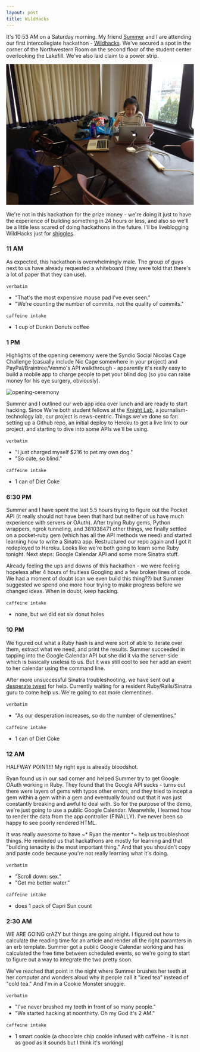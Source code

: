 ```yaml
---
layout: post
title: WildHacks
---
```


It's 10:53 AM on a Saturday morning. My friend [Summer](https://twitter.com/suymilk) and I are attending our first intercollegiate hackathon - [Wildhacks](http://wildhacks.org). We've secured a spot in the corner of the Northwestern Room on the second floor of the student center overlooking the Lakefill. We've also laid claim to a power strip.

![wildhacks-corner](../images/wildhacks-corner.jpg)

We're not in this hackathon for the prize money - we're doing it just to have the experience of building something in 24 hours or less, and also so we'll be a little less scared of doing hackathons in the future. I'll be liveblogging WildHacks just for [shiggles](http://www.urbandictionary.com/define.php?term=shiggles).

### 11 AM
As expected, this hackathon is overwhelmingly male. The group of guys next to us have already requested a whiteboard (they were told that there's a lot of paper that they can use).

`verbatim`

+ "That's the most expensive mouse pad I've ever seen."
+ "We're counting the number of commits, not the quality of commits."

`caffeine intake`

+ 1 cup of Dunkin Donuts coffee

### 1 PM
Highlights of the opening ceremony were the Syndio Social Nicolas Cage Challenge (casually include Nic Cage somewhere in your project) and PayPal/Braintree/Venmo's API walkthrough - apparently it's really easy to build a mobile app to charge people to pet your blind dog (so you can raise money for his eye surgery, obviously).

![opening-ceremony](http://i.imgur.com/cXhJnFi.jpg)

Summer and I outlined our web app idea over lunch and are ready to start hacking. Since We're both student fellows at the [Knight Lab](http://knightlab.northwestern.edu), a journalism-technology lab, our project is news-centric. Things we've done so far: setting up a Github repo, an initial deploy to Heroku to get a live link to our project, and starting to dive into some APIs we'll be using.

`verbatim`

+ "I just charged myself $216 to pet my own dog."
+ "So cute, so blind."

`caffeine intake`

+ 1 can of Diet Coke

### 6:30 PM
Summer and I have spent the last 5.5 hours trying to figure out the Pocket API (it really should not have been that hard but neither of us have much experience with servers or OAuth). After trying Ruby gems, Python wrappers, ngrok tunneling, and 381038471 other things, we finally settled on a pocket-ruby gem (which has all the API methods we need) and started learning how to write a Sinatra app. Restructured our repo again and I got it redeployed to Heroku. Looks like we're both going to learn some Ruby tonight. Next steps: Google Calendar API and some more Sinatra stuff.

Already feeling the ups and downs of this hackathon - we were feeling hopeless after 4 hours of fruitless Googling and a few broken lines of code. We had a moment of doubt (can we even build this thing??) but Summer suggested we spend one more hour trying to make progress before we changed ideas. When in doubt, keep hacking.

`caffeine intake`

+ none, but we did eat six donut holes

### 10 PM
We figured out what a Ruby hash is and were sort of able to iterate over them, extract what we need, and print the results. Summer succeeded in tapping into the Google Calendar API but she did it via the server-side which is basically useless to us. But it was still cool to see her add an event to her calendar using the command line.

After more unsuccessful Sinatra troubleshooting, we have sent out a [desperate tweet](https://twitter.com/suymilk/status/536368607039864833) for help. Currently waiting for a resident Ruby/Rails/Sinatra guru to come help us. We're going to eat more clementines.

`verbatim`

+ "As our desperation increases, so do the number of clementines."

`caffeine intake`

+ 1 can of Diet Coke

### 12 AM
HALFWAY POINT!!! My right eye is already bloodshot.

Ryan found us in our sad corner and helped Summer try to get Google OAuth working in Ruby. They found that the Google API sucks - turns out there were layers of gems with typos other errors, and they tried to incept a gem within a gem within a gem and eventually found out that it was just constantly breaking and awful to deal with. So for the purpose of the demo, we're just going to use a public Google Calendar. Meanwhile, I learned how to render the data from the app controller (FINALLY). I've never been so happy to see poorly rendered HTML.

It was really awesome to have ~* Ryan the mentor *~ help us troubleshoot things. He reminded us that hackathons are mostly for learning and that "building tenacity is the most important thing." And that you shouldn't copy and paste code because you're not really learning what it's doing.

`verbatim`

+ "Scroll down: sex."
+ "Get me better water."

`caffeine intake`

+ does 1 pack of Capri Sun count

### 2:30 AM
WE ARE GOING crAZY but things are going alright. I figured out how to calculate the reading time for an article and render all the right paramters in an erb template. Summer got a public Google Calendar working and has calculated the free time between scheduled events, so we're going to start to figure out a way to integrate the two pretty soon.

We've reached that point in the night where Summer brushes her teeth at her computer and wonders aloud why it people call it "iced tea" instead of "cold tea." And I'm in a Cookie Monster snuggie.

`verbatim`

+ "I've never brushed my teeth in front of so many people."
+ "We started hacking at noonthirty. Oh my God it's 2 AM."

`caffeine intake`

+ 1 smart cookie (a chocolate chip cookie infused with caffeine - it is not as good as it sounds but I think it's working)